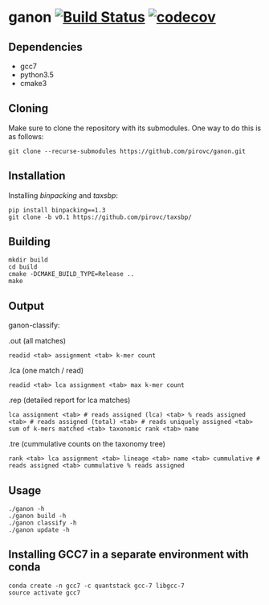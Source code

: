 # ganon [![Build Status](https://travis-ci.org/pirovc/ganon.svg?branch=master)](https://travis-ci.org/pirovc/ganon) [![codecov](https://codecov.io/gh/pirovc/ganon/branch/master/graph/badge.svg)](https://codecov.io/gh/pirovc/ganon)


## Dependencies

- gcc7
- python3.5
- cmake3

## Cloning

Make sure to clone the repository with its submodules. One way to do this is as follows:

```shh
git clone --recurse-submodules https://github.com/pirovc/ganon.git
```

## Installation

Installing *binpacking* and *taxsbp*:

```shh
pip install binpacking==1.3
git clone -b v0.1 https://github.com/pirovc/taxsbp/
```

## Building
	
```shh
mkdir build
cd build
cmake -DCMAKE_BUILD_TYPE=Release ..
make
```

## Output

ganon-classify:

.out (all matches)

	readid <tab> assignment <tab> k-mer count

.lca (one match / read)
	
	readid <tab> lca assignment <tab> max k-mer count

.rep (detailed report for lca matches)
	
	lca assignment <tab> # reads assigned (lca) <tab> % reads assigned <tab> # reads assigned (total) <tab> # reads uniquely assigned <tab> sum of k-mers matched <tab> taxonomic rank <tab> name

.tre (cummulative counts on the taxonomy tree)
	
	rank <tab> lca assignment <tab> lineage <tab> name <tab> cummulative # reads assigned <tab> cummulative % reads assigned

## Usage

```shh
./ganon -h
./ganon build -h
./ganon classify -h
./ganon update -h
```

## Installing GCC7 in a separate environment with conda

```shh
conda create -n gcc7 -c quantstack gcc-7 libgcc-7
source activate gcc7
```
